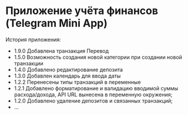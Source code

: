 # Приложение учёта финансов (Telegram Mini App)

История приложения:
* 1.9.0 Добавлена транзакция Перевод
* 1.5.0 Возможность создания новой категории при создании новой транзакции
* 1.4.0 Добавлено редактирование депозита
* 1.3.0 Добавлен календарь для ввода даты
* 1.2.2 Перенесены типы транзакций в переменные
* 1.2.1 Добавлено форматирование и валидацию вводимой суммы расхода/дохода, API URL вынесена в переменную окружения;
* 1.2.0 Добавлено удаление депозитов и связанных транзакций;
* ...